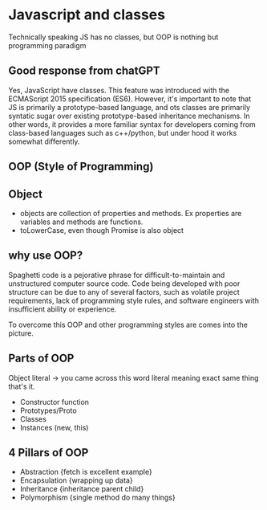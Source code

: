 # Javascript and classes

Technically speaking JS has no classes, but OOP is nothing but programming paradigm

## Good response from chatGPT

Yes, JavaScript have classes. This feature was introduced with the ECMAScript 2015
specification (ES6). However, it's important to note that JS is primarily a prototype-based language, and ots classes are primarily syntatic sugar over existing
prototype-based inheritance mechanisms. In other words, it provides a more familiar syntax for developers coming from class-based languages such as c++/python, but under hood it works somewhat differently.

## OOP (Style of Programming)

## Object
- objects are collection of properties and methods. Ex properties are variables and methods are functions.
- toLowerCase, even though Promise is also object

## why use OOP?
Spaghetti code is a pejorative phrase for difficult-to-maintain and unstructured computer source code. Code being developed with poor structure can be due to any of several factors, such as volatile project requirements, lack of programming style rules, and software engineers with insufficient ability or experience.

To overcome this OOP and other programming styles are comes into the picture.


## Parts of OOP
Object literal -> you came across this word
literal meaning exact same thing that's it.

- Constructor function
- Prototypes/Proto
- Classes
- Instances (new, this)

## 4 Pillars of OOP
- Abstraction {fetch is excellent example}
- Encapsulation {wrapping up data}
- Inheritance {inheritance parent child}
- Polymorphism {single method do many things}